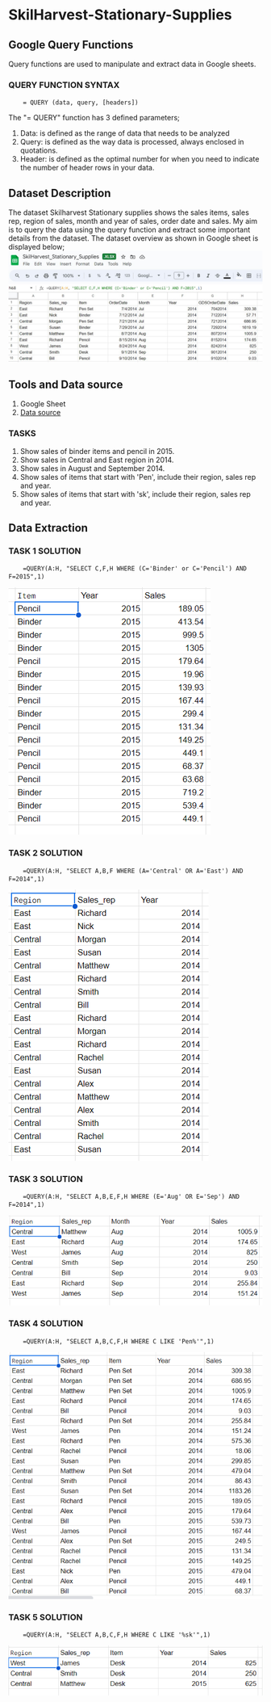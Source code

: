 # SkilHarvest-Stationary-Supplies

## Google Query Functions
Query functions are used to manipulate and extract data in Google sheets.

### QUERY FUNCTION SYNTAX
  ```
      = QUERY (data, query, [headers])
  ```

The "= QUERY" function has 3 defined parameters;
1. Data: is defined as the range of data that needs to be analyzed
2. Query: is defined as the way data is processed, always enclosed in quotations.
3. Header: is defined as the optimal number for when you need to indicate the number of header rows in your data.

## Dataset Description

The dataset Skilharvest Stationary supplies shows the sales items, sales rep, region of sales, month and year of sales, order date and sales.
My aim is to query the data using the query function and extract some important details from the dataset. The dataset overview as shown in Google sheet is displayed below;
![](https://github.com/Crowngold/SkilHarvest-Stationary-Supplies/blob/main/SKILHARVEST%20DATASET.jpg)

## Tools and Data source
1. Google Sheet
2. [Data source](https://github.com/Crowngold/SkilHarvest-Stationary-Supplies/blob/main/SkilHarvest_Stationary_Supplies.csv)


### TASKS
1. Show sales of binder items and pencil in 2015.
2. Show sales in Central and East region in 2014.
3. Show sales in August and September 2014.
4. Show sales of items that start with 'Pen', include their region, sales rep and year.
5. Show sales of items that start with 'sk', include their region, sales rep and year.

## Data Extraction

### TASK 1 SOLUTION
```
    =QUERY(A:H, "SELECT C,F,H WHERE (C='Binder' or C='Pencil') AND F=2015",1)
```
![](https://github.com/Crowngold/SkilHarvest-Stationary-Supplies/blob/main/TASK%201.jpg)



### TASK 2 SOLUTION
```
    =QUERY(A:H, "SELECT A,B,F WHERE (A='Central' OR A='East') AND F=2014",1)
```
![](https://github.com/Crowngold/SkilHarvest-Stationary-Supplies/blob/main/TASK%202.jpg)

### TASK 3 SOLUTION
```
    =QUERY(A:H, "SELECT A,B,E,F,H WHERE (E='Aug' OR E='Sep') AND F=2014",1)
```
![](https://github.com/Crowngold/SkilHarvest-Stationary-Supplies/blob/main/TASK%203.jpg)

### TASK 4 SOLUTION
```
    =QUERY(A:H, "SELECT A,B,C,F,H WHERE C LIKE 'Pen%'",1)
```
![](https://github.com/Crowngold/SkilHarvest-Stationary-Supplies/blob/main/TASK%204.jpg)

### TASK 5 SOLUTION
```
    =QUERY(A:H, "SELECT A,B,C,F,H WHERE C LIKE '%sk'",1)
```
![](https://github.com/Crowngold/SkilHarvest-Stationary-Supplies/blob/main/TASK%205.jpg)
